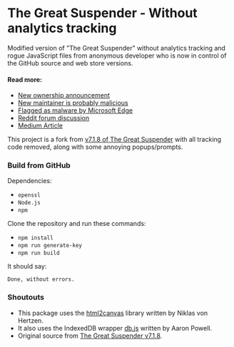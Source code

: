 # The Great Suspender - Without analytics tracking

Modified version of "The Great Suspender" without analytics tracking and rogue JavaScript files from anonymous developer who is now in control of the GitHub source and web store versions.

#### Read more:
- [New ownership announcement](https://github.com/greatsuspender/thegreatsuspender/issues/1175)
- [New maintainer is probably malicious](https://github.com/greatsuspender/thegreatsuspender/issues/1263)
- [Flagged as malware by Microsoft Edge](https://www.windowscentral.com/great-suspender-extension-now-flagged-malware-edge-has-built-replacement)
- [Reddit forum discussion](https://old.reddit.com/r/HobbyDrama/comments/jouwq7/open_source_development_the_great_suspender_saga/)
- [Medium Article](https://medium.com/nerd-for-tech/malware-in-browser-extensions-3805e8763dd5)

This project is a fork from [v7.1.8 of The Great Suspender](https://github.com/greatsuspender/thegreatsuspender) with all tracking code removed, along with some annoying popups/prompts.

### Build from GitHub

Dependencies:
- `openssl`
- `Node.js`
- `npm`

Clone the repository and run these commands:
- `npm install`
- `npm run generate-key`
- `npm run build`

It should say:
```
Done, without errors.
```

### Shoutouts

* This package uses the [html2canvas](https://github.com/niklasvh/html2canvas) library written by Niklas von Hertzen.  
* It also uses the IndexedDB wrapper [db.js](https://github.com/aaronpowell/db.js) written by Aaron Powell.  
* Original source from [The Great Suspender v7.1.8](https://github.com/greatsuspender/thegreatsuspender).
